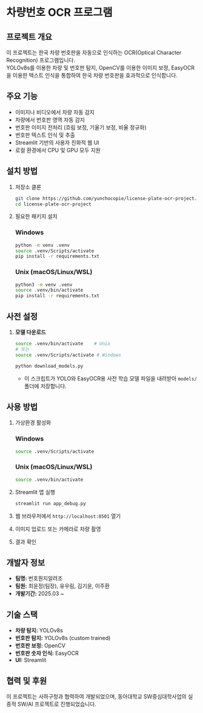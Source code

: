 # 차량번호 OCR 프로그램

## 프로젝트 개요
이 프로젝트는 한국 차량 번호판을 자동으로 인식하는 OCR(Optical Character Recognition) 프로그램입니다.  
YOLOv8s를 이용한 차량 및 번호판 탐지, OpenCV를 이용한 이미지 보정, EasyOCR을 이용한 텍스트 인식을 통합하여 한국 차량 번호판을 효과적으로 인식합니다.

## 주요 기능
- 이미지나 비디오에서 차량 자동 감지  
- 차량에서 번호판 영역 자동 감지  
- 번호판 이미지 전처리 (흐림 보정, 기울기 보정, 비율 정규화)  
- 번호판 텍스트 인식 및 추출  
- Streamlit 기반의 사용자 친화적 웹 UI  
- 로컬 환경에서 CPU 및 GPU 모두 지원  

## 설치 방법

1. 저장소 클론  
   ```bash
   git clone https://github.com/yunchocopie/license-plate-ocr-project.git
   cd license-plate-ocr-project
   ```

2. 필요한 패키지 설치

   ### Windows

   ```bash
   python -m venv .venv
   source .venv/Scripts/activate
   pip install -r requirements.txt
   ```

   ### Unix (macOS/Linux/WSL)

   ```bash
   python3 -m venv .venv
   source .venv/bin/activate
   pip install -r requirements.txt
   ```

## 사전 설정

1. **모델 다운로드**

   ```bash
   source .venv/bin/activate    # Unix
   # 또는
   source .venv/Scripts/activate # Windows

   python download_models.py
   ```

   * 이 스크립트가 YOLO와 EasyOCR용 사전 학습 모델 파일을 내려받아 `models/` 폴더에 저장합니다.

## 사용 방법

1. 가상환경 활성화

   ### Windows

   ```bash
   source .venv/Scripts/activate
   ```

   ### Unix (macOS/Linux/WSL)

   ```bash
   source .venv/bin/activate
   ```

2. Streamlit 앱 실행

   ```bash
   streamlit run app_debug.py
   ```

3. 웹 브라우저에서 `http://localhost:8501` 열기

4. 이미지 업로드 또는 카메라로 차량 촬영

5. 결과 확인

## 개발자 정보

* **팀명:** 번호뭔지알려조
* **팀원:** 최윤정(팀장), 유우림, 김기윤, 이주환
* **개발기간:** 2025.03 ~

## 기술 스택

* **차량 탐지:** YOLOv8s
* **번호판 탐지:** YOLOv8s (custom trained)
* **번호판 보정:** OpenCV
* **번호판 숫자 인식:** EasyOCR
* **UI:** Streamlit

## 협력 및 후원

이 프로젝트는 사하구청과 협력하여 개발되었으며, 동아대학교 SW중심대학사업의 실증적 SW/AI 프로젝트로 진행되었습니다.
